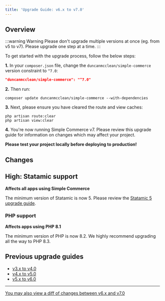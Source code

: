 ```yaml
---
title: 'Upgrade Guide: v6.x to v7.0'
---
```


## Overview

:::warning Warning
Please don't upgrade multiple versions at once (eg. from v5 to v7). Please upgrade one step at a time.
:::

To get started with the upgrade process, follow the below steps:

**1.** In your `composer.json` file, change the `duncanmcclean/simple-commerce` version constraint to `^7.0`:

```json
"duncanmcclean/simple-commerce": "^7.0"
```

**2.** Then run:

```
composer update duncanmcclean/simple-commerce --with-dependencies
```

**3.** Next, please ensure you have cleared the route and view caches:

```
php artisan route:clear
php artisan view:clear
```

**4.** You're now running Simple Commerce v7. Please review this upgrade guide for information on changes which may affect your project.

**Please test your project locally before deploying to production!**

## Changes

## High: Statamic support
**Affects all apps using Simple Commerce**

The minimum version of Statamic is now 5. Please review the [Statamic 5 upgrade guide](https://statamic.dev/upgrade-guide/4-to-5).

### PHP support
**Affects apps using PHP 8.1**

The minimum version of PHP is now 8.2. We highly recommend upgrading all the way to PHP 8.3.

## Previous upgrade guides

-   [v3.x to v4.0](/upgrade-guides/v3-x-to-v4-0)
-   [v4.x to v5.0](/upgrade-guides/v4-x-to-v5-0)
-   [v5.x to v6.0](/upgrade-guides/v5-x-to-v6-0)

---

[You may also view a diff of changes between v6.x and v7.0](https://github.com/duncanmcclean/simple-commerce/compare/6.x...7.x)
